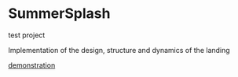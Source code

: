 # SummerSplash
test project

Implementation of the design, structure and dynamics of the landing

<a href="https://geokav.ru/demo/SamSplash/"> demonstration </a>
